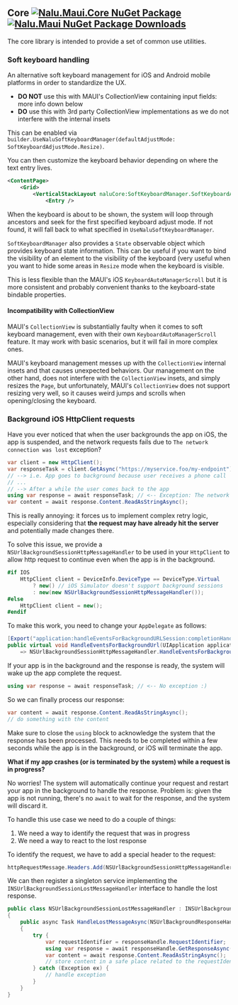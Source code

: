 ## Core [![Nalu.Maui.Core NuGet Package](https://img.shields.io/nuget/v/Nalu.Maui.Core.svg)](https://www.nuget.org/packages/Nalu.Maui.Core/) [![Nalu.Maui NuGet Package Downloads](https://img.shields.io/nuget/dt/Nalu.Maui.Core)](https://www.nuget.org/packages/Nalu.Maui.Core/)

The core library is intended to provide a set of common use utilities.

### Soft keyboard handling

An alternative soft keyboard management for iOS and Android mobile platforms in order to standardize the UX.

- **DO NOT** use this with MAUI's CollectionView containing input fields: more info down below
- **DO** use this with 3rd party CollectionView implementations as we do not interfere with the internal insets

This can be enabled via `builder.UseNaluSoftKeyboardManager(defaultAdjustMode: SoftKeyboardAdjustMode.Resize)`.

You can then customize the keyboard behavior depending on where the text entry lives.

```xml
<ContentPage>
    <Grid>
        <VerticalStackLayout naluCore:SoftKeyboardManager.SoftKeyboardAdjustMode="Pan">
            <Entry />
```

When the keyboard is about to be shown, the system will loop through ancestors and seek for the first specified keyboard adjust mode.
If not found, it will fall back to what specified in `UseNaluSoftKeyboardManager`.

`SoftKeyboardManager` also provides a `State` observable object which provides keyboard state information.
This can be useful if you want to bind the visibility of an element to the visibility of the keyboard (very useful when you want to hide some areas in `Resize` mode when the keyboard is visible.

This is less flexible than the MAUI's iOS `KeyboardAutoManagerScroll` but it is more consistent and probably convenient thanks to the keyboard-state bindable properties.

#### Incompatibility with CollectionView

MAUI's `CollectionView` is substantially faulty when it comes to soft keyboard management, even with their own `KeyboardAutoManagerScroll` feature.
It may work with basic scenarios, but it will fail in more complex ones.

MAUI's keyboard management messes up with the `CollectionView` internal insets and that causes unexpected behaviors.
Our management on the other hand, does not interfere with the `CollectionView` insets, and simply resizes the `Page`,
but unfortunately, MAUI's `CollectionView` does not support resizing very well, so it causes weird jumps and scrolls when opening/closing the keyboard.

### Background iOS HttpClient requests

Have you ever noticed that when the user backgrounds the app on iOS, the app is suspended, and the network requests fails due to `The network connection was lost` exception?

```csharp
var client = new HttpClient();
var responseTask = client.GetAsync("https://myservice.foo/my-endpoint");
// --> i.e. App goes to background because user receives a phone call
// ...
// --> After a while the user comes back to the app
using var response = await responseTask; // <-- Exception: The network connection was lost
var content = await response.Content.ReadAsStringAsync();
```

This is really annoying: it forces us to implement complex retry logic, especially considering that **the request may have already hit the server** and potentially made changes there.

To solve this issue, we provide a `NSUrlBackgroundSessionHttpMessageHandler` to be used in your `HttpClient` to allow http request to continue even when the app is in the background.

```csharp
#if IOS
    HttpClient client = DeviceInfo.DeviceType == DeviceType.Virtual
        ? new() // iOS Simulator doesn't support background sessions
        : new(new NSUrlBackgroundSessionHttpMessageHandler());
#else
    HttpClient client = new();
#endif
```

To make this work, you need to change your `AppDelegate` as follows:
```csharp
[Export("application:handleEventsForBackgroundURLSession:completionHandler:")]
public virtual void HandleEventsForBackgroundUrl(UIApplication application, string sessionIdentifier, Action completionHandler)
    => NSUrlBackgroundSessionHttpMessageHandler.HandleEventsForBackgroundUrl(application, sessionIdentifier, completionHandler);
```

If your app is in the background and the response is ready, the system will wake up the app complete the request.
```csharp
using var response = await responseTask; // <-- No exception :)
```

So we can finally process our response:
```csharp
var content = await response.Content.ReadAsStringAsync();
// do something with the content 
```

Make sure to close the `using` block to acknowledge the system that the response has been processed.
This needs to be completed within a few seconds while the app is in the background, or iOS will terminate the app.

**What if my app crashes (or is terminated by the system) while a request is in progress?**

No worries! The system will automatically continue your request and restart your app in the background to handle the response.
Problem is: given the app is not running, there's no `await` to wait for the response, and the system will discard it.

To handle this use case we need to do a couple of things:
1. We need a way to identify the request that was in progress
2. We need a way to react to the lost response

To identify the request, we have to add a special header to the request:
```csharp
httpRequestMessage.Headers.Add(NSUrlBackgroundSessionHttpMessageHandler.RequestIdentifierHeaderName, requestIdentifier);
```

We can then register a singleton service implementing the `INSUrlBackgroundSessionLostMessageHandler` interface to handle the lost response.

```csharp
public class NSUrlBackgroundSessionLostMessageHandler : INSUrlBackgroundSessionLostMessageHandler
{
    public async Task HandleLostMessageAsync(NSUrlBackgroundResponseHandle responseHandle)
    {
        try {
            var requestIdentifier = responseHandle.RequestIdentifier;
            using var response = await responseHandle.GetResponseAsync();
            var content = await response.Content.ReadAsStringAsync();
            // store content in a safe place related to the requestIdentifier
        } catch (Exception ex) {
            // handle exception
        }
    }
}
```
